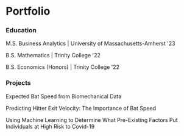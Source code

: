 # Portfolio

### Education
M.S. Business Analytics | University of Massachusetts-Amherst '23


B.S. Mathematics | Trinity College '22


B.S. Economics (Honors) | Trinity College '22
### Projects
Expected Bat Speed from Biomechanical Data

Predicting Hitter Exit Velocity: The Importance of Bat Speed

Using Machine Learning to Determine What Pre-Existing Factors Put Individuals at High Risk to Covid-19
